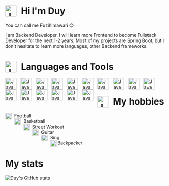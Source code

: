 #  <img align="left" alt="Java" width="35px" style="padding-right:10px;" src="https://cdn-icons-png.flaticon.com/512/9095/9095089.png"/> Hi I'm Duy

You can call me Fuzihimawari 😊

I am Backend Developer. I will learn more Frontend to become Fullstack Developer for the next 1-2 years. Most of my projects are Spring Boot, but I don't hesitate to learn more languages, other Backend frameworks.

# <img align="left" alt="Java" width="35px" style="padding-right:10px;" src="https://cdn-icons-png.flaticon.com/512/2721/2721593.png"/>  Languages and Tools

<img align="left" alt="Java" width="35px" style="padding-right:10px;" src="https://cdn.jsdelivr.net/gh/devicons/devicon/icons/c/c-plain.svg"/>
<img align="left" alt="Java" width="35px" style="padding-right:10px;" src="https://cdn.jsdelivr.net/gh/devicons/devicon/icons/cplusplus/cplusplus-original.svg"/>
<img align="left" alt="Java" width="35px" style="padding-right:10px;" src="https://cdn.jsdelivr.net/gh/devicons/devicon/icons/java/java-original.svg"/>
<img align="left" alt="Java" width="35px" style="padding-right:10px;" src="https://repository-images.githubusercontent.com/400161932/257a8be2-bbf2-4218-a55b-219d819578b2"/>
<img align="left" alt="Java" width="35px" style="padding-right:10px;" src="https://cdn.jsdelivr.net/gh/devicons/devicon/icons/androidstudio/androidstudio-original.svg"/>
<img align="left" alt="Java" width="35px" style="padding-right:10px;" src="https://cdn.jsdelivr.net/gh/devicons/devicon/icons/spring/spring-original.svg"/>
<img align="left" alt="Java" width="35px" style="padding-right:10px;" src="https://cdn.jsdelivr.net/gh/devicons/devicon/icons/html5/html5-original.svg"/>
<img align="left" alt="Java" width="35px" style="padding-right:10px;" src="https://cdn.jsdelivr.net/gh/devicons/devicon/icons/javascript/javascript-original.svg"/>
<img align="left" alt="Java" width="35px" style="padding-right:10px;" src="https://cdn.jsdelivr.net/gh/devicons/devicon/icons/css3/css3-plain.svg"/>
<img align="left" alt="Java" width="35px" style="padding-right:10px;" src="https://cdn.jsdelivr.net/gh/devicons/devicon/icons/bootstrap/bootstrap-original.svg"/>
<img align="left" alt="Java" width="35px" style="padding-right:10px;" src="https://cdn.jsdelivr.net/gh/devicons/devicon/icons/mysql/mysql-original.svg"/>
<img align="left" alt="Java" width="35px" style="padding-right:10px;" src="https://cdn.jsdelivr.net/gh/devicons/devicon/icons/mongodb/mongodb-original.svg"/>
<img align="left" alt="Java" width="35px" style="padding-right:10px;" src="https://cdn-icons-png.flaticon.com/512/5968/5968409.png"/>
<img align="left" alt="Java" width="35px" style="padding-right:10px;" src="https://cdn.jsdelivr.net/gh/devicons/devicon/icons/redis/redis-plain.svg"/>
<img align="left" alt="Java" width="35px" style="padding-right:10px;" src="https://cdn.jsdelivr.net/gh/devicons/devicon/icons/figma/figma-original.svg"/>
<img align="left" alt="Java" width="35px" style="padding-right:10px;" src="https://cdn.jsdelivr.net/gh/devicons/devicon/icons/mongodb/mongodb-original.svg"/>
<br/>



#
# <img align="left" alt="Java" width="35px" style="padding-right:10px;" src="https://cdn-icons-png.flaticon.com/512/5361/5361551.png"/> My hobbies

<img align="left" alt="Java" width="20px" style="padding-right:5px;" src="https://cdn-icons-png.flaticon.com/512/867/867329.png"/> Football <br>
<img align="left" alt="Java" width="20px" style="padding-right:5px;" src="https://cdn-icons-png.flaticon.com/512/2527/2527964.png"/> Basketball <br>
<img align="left" alt="Java" width="20px" style="padding-right:5px;" src="https://cdn-icons-png.flaticon.com/512/9009/9009172.png"/> Street Workout <br>
<img align="left" alt="Java" width="20px" style="padding-right:5px;" src="https://cdn-icons-png.flaticon.com/512/2892/2892205.png"/> Guitar <br>
<img align="left" alt="Java" width="20px" style="padding-right:5px;" src="https://cdn-icons-png.flaticon.com/512/3656/3656968.png"/> Sing <br>
<img align="left" alt="Java" width="20px" style="padding-right:0px;" src="https://cdn-icons-png.flaticon.com/512/3149/3149029.png"/> Backpacker <br>

# My stats

![Duy's GitHub stats](https://github-readme-stats.vercel.app/api?username=hophuocduy2610&show_icons=true&theme=tokyonight)
